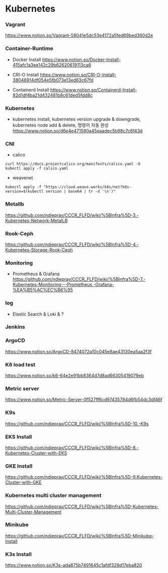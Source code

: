 # Kubernetes
### Vagrant
https://www.notion.so/Vagrant-58041e5dc53e4172a5fed69bed360d2e

### Container-Runtime
- Docker Install
https://www.notion.so/Docker-Install-415afc1a3ee142c29b62620619113ca6

- CRI-O Install
https://www.notion.so/CRI-O-Install-38046914df054e5fb073e13ed63c67fd

- Containerd Install
https://www.notion.so/Containerd-Install-82d1df4ba21d432481b8c61ded5fdd8c

### Kubernetes
- kubernetes install, kubernetes version upgrade & downgrade, kubernetes node add & delete, 명령어 자동 완성
https://www.notion.so/d6e4e471590a45eaadec5b98c7c6f43d

### CNI 
- calico
```
curl https://docs.projectcalico.org/manifests/calico.yaml -O
kubectl apply -f calico.yaml
```
- weavenet
```
kubectl apply -f "https://cloud.weave.works/k8s/net?k8s-version=$(kubectl version | base64 | tr -d '\n')"
```
### Metallb
https://github.com/ndiepray/CCCR_FLFD/wiki/%5BInfra%5D-3.-Kubernetes-Network-MetalLB

### Rook-Ceph 
https://github.com/ndiepray/CCCR_FLFD/wiki/%5BInfra%5D-4.-Kubernetes-Storage-Rook-Ceph

### Monitoring
- Prometheus & Grafana
https://github.com/ndiepray/CCCR_FLFD/wiki/%5BInfra%5D-7.-Kubernetes-Monitoring---Prometheus,-Grafana-%EA%B5%AC%EC%B6%95

### log
- Elastic Search & Loki & ?

### Jenkins

### ArgoCD
https://www.notion.so/ArgoCD-8474072a10c045e8ae43130ea5aa2f3f

### K6 load test
https://www.notion.so/k6-64e2e91bb8364d7d8ad66305419079eb

### Metric server
https://www.notion.so/Metric-Server-0f527ff6cd97435784d6fb54dc3df46f

### K9s
https://github.com/ndiepray/CCCR_FLFD/wiki/%5BInfra%5D-10.-K9s

### EKS Install
https://github.com/ndiepray/CCCR_FLFD/wiki/%5BInfra%5D-8.-Kubernetes-Cluster-with-EKS

### GKE Install
https://github.com/ndiepray/CCCR_FLFD/wiki/%5BInfra%5D-9.Kubernetes-Cluster-with-GKE

### Kubernetes multi cluster management
https://github.com/ndiepray/CCCR_FLFD/wiki/%5BInfra%5D-Kubernetes-Multi-Cluster-Management

### Minikube
https://github.com/ndiepray/CCCR_FLFD/wiki/%5BInfra%5D-Minikube-Install

### K3s Install
https://www.notion.so/K3s-ada875b7491645c1afdf328d17eba820
